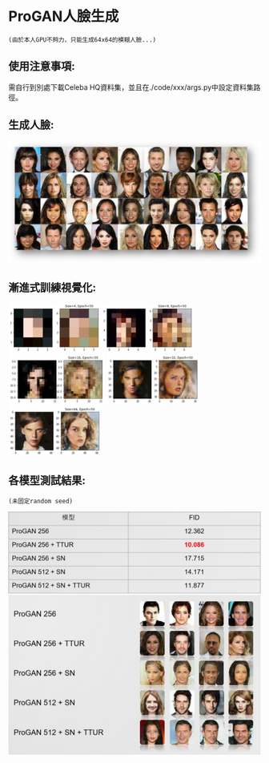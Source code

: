# ProGAN人臉生成

`(由於本人GPU不夠力，只能生成64x64的模糊人臉...)`

## 使用注意事項:
需自行到別處下載Celeba HQ資料集，並且在./code/xxx/args.py中設定資料集路徑。

## 生成人臉:
![](./figures/faces.png)

## 漸進式訓練視覺化:
<img src="./figures/P1.png" height=100>  
<img src="./figures/P2.png" height=100>  
<img src="./figures/P3.png" height=100>  
<img src="./figures/P4.png" height=100>  
<img src="./figures/P5.png" height=100>  

## 各模型測試結果:
`(未固定random seed)`

![](./figures/exp.png)  
![](./figures/exp2.png)

